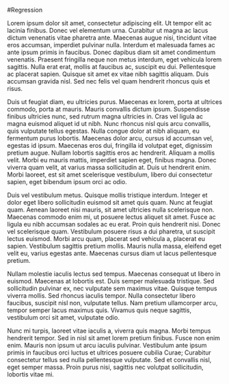 #Regression

Lorem ipsum dolor sit amet, consectetur adipiscing elit. Ut tempor elit ac lacinia finibus. Donec vel elementum urna. Curabitur ut magna ac lacus dictum venenatis vitae pharetra ante. Maecenas augue nisi, tincidunt vitae eros accumsan, imperdiet pulvinar nulla. Interdum et malesuada fames ac ante ipsum primis in faucibus. Donec dapibus diam sit amet condimentum venenatis. Praesent fringilla neque non metus interdum, eget vehicula lorem sagittis. Nulla erat erat, mollis at faucibus ac, suscipit eu dui. Pellentesque ac placerat sapien. Quisque sit amet ex vitae nibh sagittis aliquam. Duis accumsan gravida nisl. Sed nec felis vel quam hendrerit rhoncus quis et risus.

Duis ut feugiat diam, eu ultricies purus. Maecenas ex lorem, porta at ultrices commodo, porta at mauris. Mauris convallis dictum ipsum. Suspendisse finibus ultricies nunc, sed rutrum magna ultricies in. Cras vel ligula ac magna euismod aliquet id ut nibh. Nunc rhoncus nisl quis arcu convallis, quis vulputate tellus egestas. Nulla congue dolor at nibh aliquam, eu fermentum purus lobortis. Maecenas dolor arcu, cursus id accumsan vel, egestas id ipsum. Maecenas eros dui, fringilla id volutpat eget, dignissim pretium augue. Nullam lobortis sagittis eros ac hendrerit. Aliquam a mollis velit. Morbi eu mauris mattis, imperdiet sapien eget, finibus magna. Donec viverra quam velit, at varius massa sollicitudin at. Duis ut hendrerit enim. Morbi laoreet, est sit amet scelerisque vestibulum, libero dui consectetur sapien, eget bibendum ipsum orci ac odio.

Duis vel vestibulum metus. Quisque mollis tristique interdum. Integer et dolor eget libero sollicitudin euismod sit amet quis quam. Nunc at feugiat quam. Aenean laoreet nisi mauris, sit amet ultricies nulla scelerisque non. Maecenas commodo enim mi, ut posuere lectus aliquet sit amet. Fusce ac ligula eu nibh accumsan sodales ac eu erat. Proin quis hendrerit nisi. Donec vel scelerisque quam. Vestibulum posuere risus a dui pharetra, ut suscipit lectus euismod. Morbi arcu quam, placerat sed vehicula a, placerat eu sapien. Vestibulum sagittis pretium mollis. Mauris nulla massa, eleifend eget velit eu, varius egestas ante. Maecenas cursus diam ut lacus pellentesque pretium.

Nullam molestie iaculis lectus sed tempus. Maecenas consequat ut libero in euismod. Maecenas at lobortis est. Duis semper malesuada tristique. Sed sollicitudin pulvinar ex, nec vulputate sem maximus vitae. Quisque tempus viverra mollis. Sed rhoncus iaculis tempor. Nulla consectetur libero faucibus, suscipit nisl non, vulputate tellus. Nam pretium ullamcorper arcu, tempor semper lacus maximus quis. Vivamus quis neque sagittis, vestibulum orci sit amet, vulputate odio.

Nunc mi turpis, laoreet vitae iaculis a, viverra quis magna. Morbi tempus hendrerit tempor. Sed in nisl sit amet lorem pretium finibus. Fusce non enim enim. Mauris non ipsum ut arcu iaculis pulvinar. Vestibulum ante ipsum primis in faucibus orci luctus et ultrices posuere cubilia Curae; Curabitur consectetur tellus sed nulla pellentesque vulputate. Sed et convallis nisl, eget semper massa. Proin purus nisi, sagittis nec volutpat sollicitudin, lobortis vitae mi.
